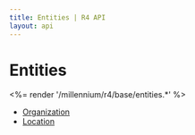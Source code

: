 ```yaml
---
title: Entities | R4 API
layout: api
---
```


# Entities

<%= render '/millennium/r4/base/entities.*' %>

* [Organization](../base/entities/organization)
* [Location](../base/entities/location)
